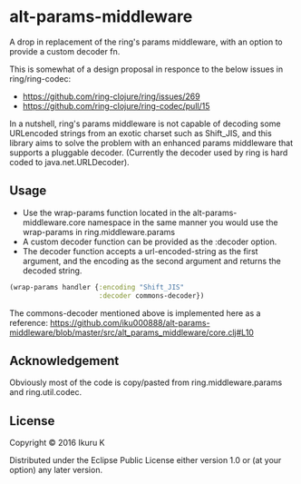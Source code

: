 # alt-params-middleware

A drop in replacement of the ring's params middleware,
with an option to provide a custom decoder fn.

This is somewhat of a design proposal in responce to the below issues in ring/ring-codec:
- https://github.com/ring-clojure/ring/issues/269
- https://github.com/ring-clojure/ring-codec/pull/15

In a nutshell, ring's params middleware is not capable of decoding some URLencoded strings
from an exotic charset such as Shift_JIS, and this library aims to solve the problem with
an enhanced params middleware that supports a pluggable decoder.
(Currently the decoder used by ring is hard coded to java.net.URLDecoder).

## Usage

- Use the wrap-params function located in the alt-params-middleware.core namespace in
  the same manner you would use the wrap-params in ring.middleware.params
- A custom decoder function can be provided as the :decoder option. 
- The decoder function accepts a url-encoded-string as the first argument, and the encoding as the second argument and returns the decoded string.

``` clj
(wrap-params handler {:encoding "Shift_JIS"
                      :decoder commons-decoder})

```

The commons-decoder mentioned above is implemented here as a reference: 
https://github.com/iku000888/alt-params-middleware/blob/master/src/alt_params_middleware/core.clj#L10

## Acknowledgement
Obviously most of the code is copy/pasted from ring.middleware.params and ring.util.codec.

## License

Copyright © 2016 Ikuru K

Distributed under the Eclipse Public License either version 1.0 or (at
your option) any later version.
